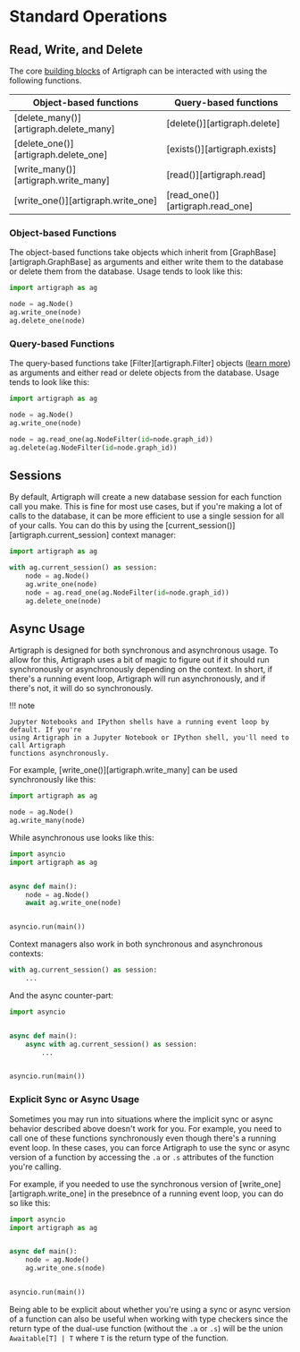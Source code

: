 # Standard Operations

## Read, Write, and Delete

The core [building blocks](./building-blocks.md) of Artigraph can be interacted with
using the following functions.

| Object-based functions                 | Query-based functions            |
| -------------------------------------- | -------------------------------- |
| [delete_many()][artigraph.delete_many] | [delete()][artigraph.delete]     |
| [delete_one()][artigraph.delete_one]   | [exists()][artigraph.exists]     |
| [write_many()][artigraph.write_many]   | [read()][artigraph.read]         |
| [write_one()][artigraph.write_one]     | [read_one()][artigraph.read_one] |

### Object-based Functions

The object-based functions take objects which inherit from
[GraphBase][artigraph.GraphBase] as arguments and either write them to the database or
delete them from the database. Usage tends to look like this:

```python
import artigraph as ag

node = ag.Node()
ag.write_one(node)
ag.delete_one(node)
```

### Query-based Functions

The query-based functions take [Filter][artigraph.Filter] objects
([learn more](./filtering.md)) as arguments and either read or delete objects from the
database. Usage tends to look like this:

```python
import artigraph as ag

node = ag.Node()
ag.write_one(node)

node = ag.read_one(ag.NodeFilter(id=node.graph_id))
ag.delete(ag.NodeFilter(id=node.graph_id))
```

## Sessions

By default, Artigraph will create a new database session for each function call you
make. This is fine for most use cases, but if you're making a lot of calls to the
database, it can be more efficient to use a single session for all of your calls. You
can do this by using the [current_session()][artigraph.current_session] context manager:

```python
import artigraph as ag

with ag.current_session() as session:
    node = ag.Node()
    ag.write_one(node)
    node = ag.read_one(ag.NodeFilter(id=node.graph_id))
    ag.delete_one(node)
```

## Async Usage

Artigraph is designed for both synchronous and asynchronous usage. To allow for this,
Artigraph uses a bit of magic to figure out if it should run synchronously or
asynchronously depending on the context. In short, if there's a running event loop,
Artigraph will run asynchronously, and if there's not, it will do so synchronously.

!!! note

    Jupyter Notebooks and IPython shells have a running event loop by default. If you're
    using Artigraph in a Jupyter Notebook or IPython shell, you'll need to call Artigraph
    functions asynchronously.

For example, [write_one()][artigraph.write_many] can be used synchronously like this:

```python
import artigraph as ag

node = ag.Node()
ag.write_many(node)
```

While asynchronous use looks like this:

```python
import asyncio
import artigraph as ag


async def main():
    node = ag.Node()
    await ag.write_one(node)


asyncio.run(main())
```

Context managers also work in both synchronous and asynchronous contexts:

```python
with ag.current_session() as session:
    ...
```

And the async counter-part:

```python
import asyncio


async def main():
    async with ag.current_session() as session:
        ...


asyncio.run(main())
```

### Explicit Sync or Async Usage

Sometimes you may run into situations where the implicit sync or async behavior
described above doesn't work for you. For example, you need to call one of these
functions synchronously even though there's a running event loop. In these cases, you
can force Artigraph to use the sync or async version of a function by accessing the `.a`
or `.s` attributes of the function you're calling.

For example, if you needed to use the synchronous version of
[write_one][artigraph.write_one] in the presebnce of a running event loop, you can do so
like this:

```python
import asyncio
import artigraph as ag


async def main():
    node = ag.Node()
    ag.write_one.s(node)


asyncio.run(main())
```

Being able to be explicit about whether you're using a sync or async version of a
function can also be useful when working with type checkers since the return type of the
dual-use function (without the `.a` or `.s`) will be the union `Awaitable[T] | T` where
`T` is the return type of the function.
